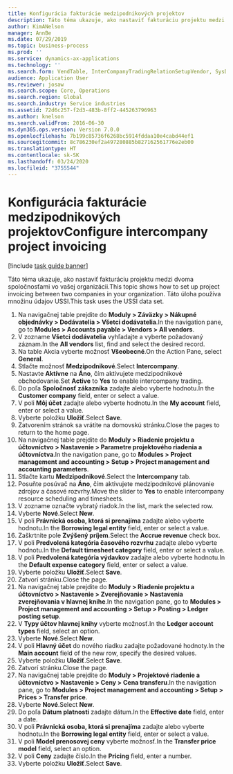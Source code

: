 ```yaml
---
title: Konfigurácia fakturácie medzipodnikových projektov
description: Táto téma ukazuje, ako nastaviť fakturáciu projektu medzi dvoma spoločnosťami vo vašej organizácii.
author: KimANelson
manager: AnnBe
ms.date: 07/29/2019
ms.topic: business-process
ms.prod: ''
ms.service: dynamics-ax-applications
ms.technology: ''
ms.search.form: VendTable, InterCompanyTradingRelationSetupVendor, SysDataAreaSelectLookup, ProjParameters, ProjPosting, ProjTransferPrice
audience: Application User
ms.reviewer: josaw
ms.search.scope: Core, Operations
ms.search.region: Global
ms.search.industry: Service industries
ms.assetid: 72d6c257-f2d3-483b-8ff2-445263796963
ms.author: knelson
ms.search.validFrom: 2016-06-30
ms.dyn365.ops.version: Version 7.0.0
ms.openlocfilehash: 7b199c85736f6268bc5914fddaa10e4cabd44ef1
ms.sourcegitcommit: 8c786230ef2a497280885b827162561776e2eb00
ms.translationtype: HT
ms.contentlocale: sk-SK
ms.lasthandoff: 03/24/2020
ms.locfileid: "3755544"
---
```

# <a name="configure-intercompany-project-invoicing"></a><span data-ttu-id="e521f-103">Konfigurácia fakturácie medzipodnikových projektov</span><span class="sxs-lookup"><span data-stu-id="e521f-103">Configure intercompany project invoicing</span></span>

[!include [task guide banner](../../includes/task-guide-banner.md)]

<span data-ttu-id="e521f-104">Táto téma ukazuje, ako nastaviť fakturáciu projektu medzi dvoma spoločnosťami vo vašej organizácii.</span><span class="sxs-lookup"><span data-stu-id="e521f-104">This topic shows how to set up project invoicing between two companies in your organization.</span></span> <span data-ttu-id="e521f-105">Táto úloha používa množinu údajov USSI.</span><span class="sxs-lookup"><span data-stu-id="e521f-105">This task uses the USSI data set.</span></span>

1. <span data-ttu-id="e521f-106">Na navigačnej table prejdite do **Moduly > Záväzky > Nákupné objednávky > Dodávatelia > Všetci dodávatelia**.</span><span class="sxs-lookup"><span data-stu-id="e521f-106">In the navigation pane, go to **Modules > Accounts payable > Vendors > All vendors**.</span></span>
2. <span data-ttu-id="e521f-107">V zozname **Všetci dodávatelia** vyhľadajte a vyberte požadovaný záznam.</span><span class="sxs-lookup"><span data-stu-id="e521f-107">In the **All vendors** list, find and select the desired record.</span></span>
3. <span data-ttu-id="e521f-108">Na table Akcia vyberte možnosť **Všeobecné**.</span><span class="sxs-lookup"><span data-stu-id="e521f-108">On the Action Pane, select **General**.</span></span>
4. <span data-ttu-id="e521f-109">Stlačte možnosť **Medzipodnikové**.</span><span class="sxs-lookup"><span data-stu-id="e521f-109">Select **Intercompany**.</span></span>
5. <span data-ttu-id="e521f-110">Nastavte **Aktívne** na **Áno**, čím aktivujete medzipodnikové obchodovanie.</span><span class="sxs-lookup"><span data-stu-id="e521f-110">Set **Active** to **Yes** to enable intercompany trading.</span></span>
6. <span data-ttu-id="e521f-111">Do poľa **Spoločnosť zákazníka** zadajte alebo vyberte hodnotu.</span><span class="sxs-lookup"><span data-stu-id="e521f-111">In the **Customer company** field, enter or select a value.</span></span>
7. <span data-ttu-id="e521f-112">V poli **Môj účet** zadajte alebo vyberte hodnotu.</span><span class="sxs-lookup"><span data-stu-id="e521f-112">In the **My account** field, enter or select a value.</span></span>
8. <span data-ttu-id="e521f-113">Vyberte položku **Uložiť**.</span><span class="sxs-lookup"><span data-stu-id="e521f-113">Select **Save**.</span></span>
9. <span data-ttu-id="e521f-114">Zatvorením stránok sa vrátite na domovskú stránku.</span><span class="sxs-lookup"><span data-stu-id="e521f-114">Close the pages to return to the home page.</span></span>
10. <span data-ttu-id="e521f-115">Na navigačnej table prejdite do **Moduly > Riadenie projektu a účtovníctvo > Nastavenie > Parametre projektového riadenia a účtovníctva**.</span><span class="sxs-lookup"><span data-stu-id="e521f-115">In the navigation pane, go to **Modules > Project management and accounting > Setup > Project management and accounting parameters**.</span></span>
11. <span data-ttu-id="e521f-116">Stlačte kartu **Medzipodnikové**.</span><span class="sxs-lookup"><span data-stu-id="e521f-116">Select the **Intercompany** tab.</span></span>
12. <span data-ttu-id="e521f-117">Posuňte posúvač na **Áno**, čím aktivujete medzipodnikové plánovanie zdrojov a časové rozvrhy.</span><span class="sxs-lookup"><span data-stu-id="e521f-117">Move the slider to **Yes** to enable intercompany resource scheduling and timesheets.</span></span>
13. <span data-ttu-id="e521f-118">V zozname označte vybratý riadok.</span><span class="sxs-lookup"><span data-stu-id="e521f-118">In the list, mark the selected row.</span></span>
14. <span data-ttu-id="e521f-119">Vyberte **Nové**.</span><span class="sxs-lookup"><span data-stu-id="e521f-119">Select **New**.</span></span>
15. <span data-ttu-id="e521f-120">V poli **Právnická osoba, ktorá si prenajíma** zadajte alebo vyberte hodnotu.</span><span class="sxs-lookup"><span data-stu-id="e521f-120">In the **Borrowing legal entity** field, enter or select a value.</span></span>
16. <span data-ttu-id="e521f-121">Zaškrtnite pole **Zvýšený príjem**.</span><span class="sxs-lookup"><span data-stu-id="e521f-121">Select the **Accrue revenue** check box.</span></span>
17. <span data-ttu-id="e521f-122">V poli **Predvolená kategória časového rozvrhu** zadajte alebo vyberte hodnotu.</span><span class="sxs-lookup"><span data-stu-id="e521f-122">In the **Default timesheet category** field, enter or select a value.</span></span>
18. <span data-ttu-id="e521f-123">V poli **Predvolená kategória výdavkov** zadajte alebo vyberte hodnotu.</span><span class="sxs-lookup"><span data-stu-id="e521f-123">In the **Default expense category** field, enter or select a value.</span></span>
19. <span data-ttu-id="e521f-124">Vyberte položku **Uložiť**.</span><span class="sxs-lookup"><span data-stu-id="e521f-124">Select **Save**.</span></span>
20. <span data-ttu-id="e521f-125">Zatvorí stránku.</span><span class="sxs-lookup"><span data-stu-id="e521f-125">Close the page.</span></span>
21. <span data-ttu-id="e521f-126">Na navigačnej table prejdite do **Moduly > Riadenie projektu a účtovníctvo > Nastavenie > Zverejňovanie > Nastavenia zverejňovania v hlavnej knihe**.</span><span class="sxs-lookup"><span data-stu-id="e521f-126">In the navigation pane, go to **Modules > Project management and accounting > Setup > Posting > Ledger posting setup**.</span></span>
22. <span data-ttu-id="e521f-127">V **Typy účtov hlavnej knihy** vyberte možnosť.</span><span class="sxs-lookup"><span data-stu-id="e521f-127">In the **Ledger account types** field, select an option.</span></span>
23. <span data-ttu-id="e521f-128">Vyberte **Nové**.</span><span class="sxs-lookup"><span data-stu-id="e521f-128">Select **New**.</span></span>
24. <span data-ttu-id="e521f-129">V poli **Hlavný účet** do nového riadku zadajte požadované hodnoty.</span><span class="sxs-lookup"><span data-stu-id="e521f-129">In the **Main account** field of the new row, specify the desired values.</span></span>
25. <span data-ttu-id="e521f-130">Vyberte položku **Uložiť**.</span><span class="sxs-lookup"><span data-stu-id="e521f-130">Select **Save**.</span></span>
26. <span data-ttu-id="e521f-131">Zatvorí stránku.</span><span class="sxs-lookup"><span data-stu-id="e521f-131">Close the page.</span></span>
27. <span data-ttu-id="e521f-132">Na navigačnej table prejdite do **Moduly > Projektové riadenie a účtovníctvo > Nastavenie > Ceny > Cena transferu**.</span><span class="sxs-lookup"><span data-stu-id="e521f-132">In the navigation pane, go to **Modules > Project management and accounting > Setup > Prices > Transfer price**.</span></span>
28. <span data-ttu-id="e521f-133">Vyberte **Nové**.</span><span class="sxs-lookup"><span data-stu-id="e521f-133">Select **New**.</span></span>
29. <span data-ttu-id="e521f-134">Do poľa **Dátum platnosti** zadajte dátum.</span><span class="sxs-lookup"><span data-stu-id="e521f-134">In the **Effective date** field, enter a date.</span></span>
30. <span data-ttu-id="e521f-135">V poli **Právnická osoba, ktorá si prenajíma** zadajte alebo vyberte hodnotu.</span><span class="sxs-lookup"><span data-stu-id="e521f-135">In the **Borrowing legal entity** field, enter or select a value.</span></span>
31. <span data-ttu-id="e521f-136">V poli **Model prenosovej ceny** vyberte možnosť.</span><span class="sxs-lookup"><span data-stu-id="e521f-136">In the **Transfer price model** field, select an option.</span></span>
32. <span data-ttu-id="e521f-137">V poli **Ceny** zadajte číslo.</span><span class="sxs-lookup"><span data-stu-id="e521f-137">In the **Pricing** field, enter a number.</span></span>
33. <span data-ttu-id="e521f-138">Vyberte položku **Uložiť**.</span><span class="sxs-lookup"><span data-stu-id="e521f-138">Select **Save**.</span></span>

